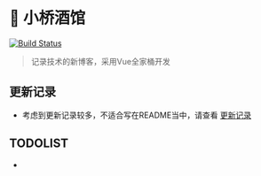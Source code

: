 # :beers: 小桥酒馆

[![Build Status](https://travis-ci.org/LeachZhou/blog.svg?branch=master)](https://travis-ci.org/LeachZhou/blog)

> 记录技术的新博客，采用Vue全家桶开发

## 更新记录
- 考虑到更新记录较多，不适合写在README当中，请查看 [更新记录](https://github.com/LeachZhou/blog/issues/7)
## TODOLIST
-
